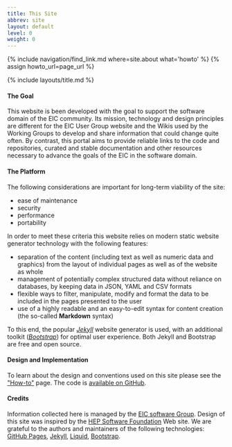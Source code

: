 ```yaml
---
title: This Site
abbrev: site
layout: default
level: 0
weight: 0
---
```

{% include navigation/find_link.md where=site.about what='howto' %}
{% assign howto_url=page_url %}

{% include layouts/title.md %}

#### The Goal
This website is been developed with the goal to support the software domain of the EIC community.
Its mission, technology and design principles are different for the EIC User Group website and
the Wikis used by the Working Groups to develop and share information that could change quite
often. By contrast, this portal aims to provide reliable links to the code and repositories,
curated and stable documentation and other resources necessary to advance the goals of the EIC
in the software domain.

#### The Platform
The following considerations are important for long-term viability of the site:
* ease of maintenance
* security
* performance
* portability

In order to meet these criteria this website relies on modern static
website generator technology with the following features:
* separation of the content (including text as well as numeric data and graphics) from the layout of individual pages as well as of the website as whole
* management of potentially complex structured data without reliance on databases, by keeping data in JSON, YAML and CSV formats
* flexible ways to filter, manipulate, modify and format the data to be included in the pages presented to the user
* use of a highly readable and an easy-to-edit syntax for content creation (the so-called **Markdown** syntax)

To this end, the popular <a href="http://jekyllrb.com/">*Jekyll*</a> website generator is used, with
an additional toolkit (<a href="https://getbootstrap.com/" target="_blank">*Bootstrap*</a>) for optimal user experience.
Both Jekyll and Bootstrap are free and open source.

#### Design and Implementation
To learn about the design and conventions used on this site please see the <a href="{{ howto_url }}">"How-to"</a> page.
The code is <a href="https://github.com/eic/eic.github.io">available on GitHub</a>.

#### Credits
Information collected here is managed by the <a href="http://www.eicug.org/web/content/eic-software" target="_blank" >EIC software Group</a>.
Design of this site was inspired by the <a href="http://hepsoftwarefoundation.org/">HEP Software Foundation</a> Web site.
We are grateful to the authors and maintainers of the following technologies: <a href="https://pages.github.com/">GitHub Pages</a>,
 <a href="http://jekyllrb.com/">Jekyll</a>, <a href="https://shopify.github.io/liquid/">Liquid</a>, <a href="http://getbootstrap.com/">Bootstrap</a>.

